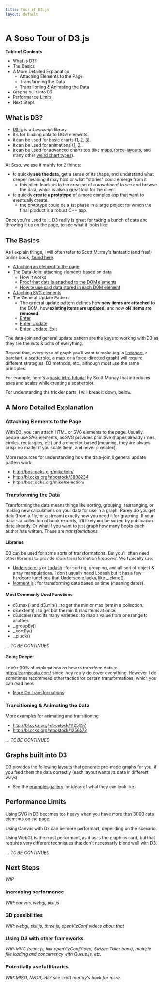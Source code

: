 ```yaml
---
title: Tour of D3.js
layout: default
---
```


# A Soso Tour of D3.js

**Table of Contents**
- What is D3?
- The Basics
- A More Detailed Explanation
	- Attaching Elements to the Page
	- Transforming the Data
	- Transitioning & Animating the Data
- Graphs built into D3
- Performance Limits
- Next Steps

## What is D3?

- [D3.js](http://d3js.org/) is a Javascript library.
- it's for binding data to DOM elements.
- it can be used for basic charts ([1](http://bl.ocks.org/mbostock/3883245), [2](http://bl.ocks.org/mbostock/3885304), [3](http://bl.ocks.org/mbostock/3887118)).
- it can be used for animations ([1](http://bl.ocks.org/mbostock/1125997), [2](http://bl.ocks.org/mbostock/1256572)).
- it can be used for advanced charts too (like [maps](http://bl.ocks.org/r4vi/4185745), [force-layouts](http://bl.ocks.org/mbostock/929623), and many other [weird chart types](http://bost.ocks.org/mike/uberdata/)).

At Soso, we use it mainly for 2 things:
- to quickly **see the data**, get a sense of its shape, and understand what deeper meaning it may hold or what "stories" could emerge from it.
	- this often leads us to the creation of a _dashboard_ to see and browse the data, which is also a great tool for the client.
- to quickly **create a prototype** of a more complex app that want to eventually create.
	- the prototype could be a 1st phase in a large project for which the final product is a robust C++ app.

Once you're used to it, D3 really is great for taking a bunch of data and throwing it up on the page, to see what it looks like.

## The Basics

As I explain things, I will often refer to Scott Murray's fantastic (and free!) online book, [found here](http://chimera.labs.oreilly.com/books/1230000000345/index.html).

- [Attaching an element to the page](https://jsfiddle.net/jcnesci/fr3zudy2/)
- [The Data-Join: attaching elements based on data](https://jsfiddle.net/jcnesci/2vL9naby/)
	- [How it works](https://jsfiddle.net/jcnesci/6k7ovycs/)
	- [Proof that data is attached to the DOM elements](https://jsfiddle.net/jcnesci/7jndkbdh/1/)
	- [How to use said data stored in each DOM element](https://jsfiddle.net/jcnesci/g2j0fhgs/1/)
- [Attaching SVG elements](https://jsfiddle.net/jcnesci/c89zfymm/)
- The General Update Pattern
	- The general update pattern defines how **new items are attached** to the DOM, how **existing items are updated**, and how **old items are removed**.
	- [Enter](https://jsfiddle.net/jcnesci/sejcqw6f/)
	- [Enter, Update](https://jsfiddle.net/jcnesci/qnwttLux/1/)
	- [Enter, Update, Exit](https://jsfiddle.net/jcnesci/oxnskb4w/)

The data-join and general update pattern are the keys to working with D3 as they are the nuts & bolts of everything.

Beyond that, every type of graph you'll want to make (eg. a [linechart](http://bl.ocks.org/mbostock/3883245), a [barchart](http://bl.ocks.org/mbostock/3885304), a [scatterplot](http://bl.ocks.org/mbostock/3887118), a [map](http://bost.ocks.org/mike/map/), or a [force-directed graph](http://bl.ocks.org/mbostock/4062045)) will require different strategies, D3 methods, etc., although most use the same principles.

For example, here's a [basic intro tutorial](http://chimera.labs.oreilly.com/books/1234000002001/index.html) by Scott Murray that introduces axes and scales while creating a scatterplot.

For understanding the trickier parts, I will break it down, below.

## A More Detailed Explanation

### Attaching Elements to the Page

With D3, you can attach HTML or SVG elements to the page. Usually, people use SVG elements, as SVG provides primitive shapes already (lines, circles, rectangles, etc) and are vector-based (meaning, they are always crisp, no matter if you scale them, and never pixelated).

More resources for understanding how the data-join & general update pattern work:
- http://bost.ocks.org/mike/join/
- http://bl.ocks.org/mbostock/3808234
- http://bost.ocks.org/mike/selection/

### Transforming the Data

Transforming the data means things like sorting, grouping, rearranging, or making new calculations on your data for use in a graph. Rarely do you get data (from a file, or a stream) exactly how you need it for graphing. If your data is a collection of book records, it'll likely not be sorted by publication date already. Or what if you want to just graph how many books each author has written. These are _transformations_.

#### Libraries

D3 can be used for some sorts of transformations. But you'll often need other libraries to provide more transformation firepower. We typically use:

- [Underscore.js](http://underscorejs.org/) or [Lodash](https://lodash.com/) : for sorting, grouping, and all sort of object & array manipulations. I don't usually need Lodash but it has a few hardcore functions that Underscore lacks, like _.clone().
- [Moment.js](http://momentjs.com/) : for transforming data based on time (meaning dates).

#### Most Commonly Used Functions

- d3.max() and d3.min() : to get the min or max item in a collection.
- d3.extent() : to get bot the min & max items at once.
- d3.scale() and its many varieties : to map a value from one range to another.
- _.groupBy()
- _.sortBy()
- _.pluck()

_... TO BE CONTINUED_

#### Going Deeper

I defer 99% of explanations on how to transform data to http://learnjsdata.com/ since they really do cover everything. However, I do sometimes recommend other tactics for certain transformations, which you can read here:
- [More On Transformations](transformations.html)

### Transitioning & Animating the Data

More examples for animating and transitioning:
- http://bl.ocks.org/mbostock/1125997
- http://bl.ocks.org/mbostock/1256572

_... TO BE CONTINUED_

## Graphs built into D3

D3 provides the following [layouts](https://github.com/mbostock/d3/wiki/Layouts) that generate pre-made graphs for you, if you feed them the data correctly (each layout wants its data in different ways).
- See the [examples gallery](https://github.com/mbostock/d3/wiki/Gallery) for ideas of what they can look like.

## Performance Limits

Using SVG in D3 becomes too heavy when you have more than 3000 data elements on the page.

Using Canvas with D3 can be more performant, depending on the scenario.

Using WebGL is the most performant, as it uses the graphics card, but that requires very different techniques that don't necessarily blend well with D3.

_... TO BE CONTINUED_

## Next Steps

_WIP_

### Increasing performance

_WIP: canvas, webgl, pixi.js_

### 3D possibilities

_WIP: webgl, pixi.js, three.js, openVizConf videos about that_

### Using D3 with other frameworks

_WIP: MVC (react.js, link openVizConfVideo, Swizec Teller book), multiple file loading and concurrency with Queue.js, etc._

### Potentially useful libraries

_WIP: MISO, NVD3, etc? see scott murray's book for more._

